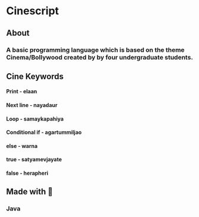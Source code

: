 # Cinescript
## About
### A basic programming language which is based on the theme Cinema/Bollywood created by by four undergraduate students.
## Cine Keywords
#### Print - elaan
#### Next line - nayadaur
#### Loop - samaykapahiya
#### Conditional if - agartummiljao
#### else - warna
#### true - satyamevjayate
#### false - herapheri
## Made with :blue_heart:
### Java



